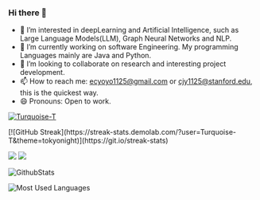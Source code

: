 ### Hi there 👋

<!--
**Turquoise-T/Turquoise-T** is a ✨ _special_ ✨ repository because its `README.md` (this file) appears on your GitHub profile.

Here are some ideas to get you started:

- 🔭 I’m currently working on deepLearning and Artificial Intelligence
- 🌱 I’m currently learning GNNs
- 👯 I’m looking to collaborate on ...
- 🤔 I’m looking for help with ...
- 💬 Ask me about ...
- 📫 How to reach me: 1729331805@qq.com, this is the quickest way
- 😄 Pronouns: ...
- ⚡ Fun fact: ...
-->
- 🔭 I’m interested in deepLearning and Artificial Intelligence, such as Large Language Models(LLM), Graph Neural Networks and NLP.
- 🌱 I’m currently working on software Engineering. My programming Languages mainly are Java and Python.
- 👯 I’m looking to collaborate on research and interesting project development.
- 📫 How to reach me: ecyoyo1125@gmail.com or cjy1125@stanford.edu, this is the quickest way.
- 😄 Pronouns: Open to work.

<p align="left"> <a href="https://github.com/ryo-ma/github-profile-trophy"><img src="https://github-profile-trophy.vercel.app/?username=Turquoise-T" alt="Turquoise-T" /></a> 
</p>
[![GitHub Streak](https://streak-stats.demolab.com/?user=Turquoise-T&theme=tokyonight)](https://git.io/streak-stats)

![](https://komarev.com/ghpvc/?username=Turquoise-T&label=Profile%20views&color=3399FF&style=flat)
[![](https://visitor-badge.laobi.icu/badge?page_id=Turquoise-T.Turquoise-T)](https://visitor-badge.laobi.icu/badge?page_id=Turquoise-T.Turquoise-T)

![GithubStats](https://github-readme-stats.vercel.app/api?username=Turquoise-T&show_icons=true&theme=dark&count_private=true)

![Most Used Languages](https://github-readme-stats.vercel.app/api/top-langs/?username=Turquoise-T&theme=dark&layout=compact)

